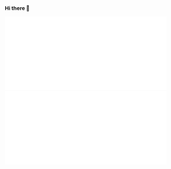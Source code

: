### Hi there 👋 
<!--
**koneMorris1625/koneMorris1625** is a ✨ _special_ ✨ repository because its `README.md` (this file) appears on your GitHub profile.

Here are some ideas to get you started:

- 🔭 I’m currently working on ...
- 🌱 I’m currently learning ...
- 👯 I’m looking to collaborate on ...
- 🤔 I’m looking for help with ...
- 💬 Ask me about ...
- 📫 How to reach me: ...
- 😄 Pronouns: ...
- ⚡ Fun fact: ...
-->
<!-- If you're using the "columns" display mode 
<img src="https://github.com/my-github-user/my-github-user/blob/master/github-metrics.svg" alt="Metrics" width="100%"> -->

![Metrics](https://github.com/koneMorris1625/koneMorris1625/blob/main/metrics.plugin.wakatime.svg)
![Metrics](https://github.com/koneMorris1625/koneMorris1625/blob/main/metrics.plugin.isocalendar.svg)
<!-- If you're using "main" as default branch -->
<!-- ![Metrics](https://github.com/koneMorris1625/koneMorris1625/blob/main/github-metrics.svg) -->
